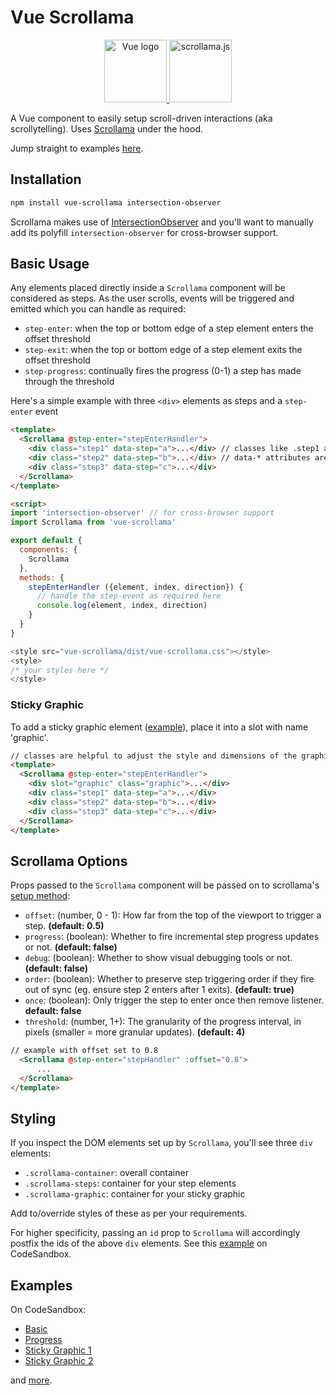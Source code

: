 # Vue Scrollama

<p align="center">
    <a href="https://vuejs.org" target="_blank" rel="noopener noreferrer">
        <img height="100" src="https://vuejs.org/images/logo.png" alt="Vue logo">
    </a>
    <a href="https://github.com/russellgoldenberg/scrollama" target="_blank" rel="noopener noreferrer">
        <img height="100" src="https://russellgoldenberg.github.io/scrollama/logo.png" alt="scrollama.js"/>
    </a>
</p>

A Vue component to easily setup scroll-driven interactions (aka scrollytelling). Uses [Scrollama](https://github.com/russellgoldenberg/scrollama) under the hood.

Jump straight to examples [here](#examples).

## Installation

```sh
npm install vue-scrollama intersection-observer
```
Scrollama makes use of [IntersectionObserver](https://developer.mozilla.org/en-US/docs/Web/API/Intersection_Observer_API) and you'll want to manually add its polyfill `intersection-observer` for cross-browser support.

## Basic Usage

Any elements placed directly inside a `Scrollama` component will be considered as steps. As the user scrolls, events will be triggered and emitted which you can handle as required:

* `step-enter`: when the top or bottom edge of a step element enters the offset threshold
* `step-exit`: when the top or bottom edge of a step element exits the offset threshold
* `step-progress`: continually fires the progress (0-1) a step has made through the threshold

Here's a simple example with three `<div>` elements as steps and a `step-enter` event

```html
<template>
  <Scrollama @step-enter="stepEnterHandler">
    <div class="step1" data-step="a">...</div> // classes like .step1 are helpful to adjust the style and dimensions of a step
    <div class="step2" data-step="b">...</div> // data-* attributes are helpful to store instructions to be used in handlers
    <div class="step3" data-step="c">...</div>
  </Scrollama>
</template>

<script>
import 'intersection-observer' // for cross-browser support
import Scrollama from 'vue-scrollama'

export default {
  components: {
    Scrollama
  },
  methods: {
    stepEnterHandler ({element, index, direction}) {
      // handle the step-event as required here
      console.log(element, index, direction)
    }
  }
}

<style src="vue-scrollama/dist/vue-scrollama.css"></style>
<style>
/* your styles here */
</style>

```

### Sticky Graphic
To add a sticky graphic element ([example](https://vue-scrollama.now.sh/#/stickygraphic1)), place it into a slot with name 'graphic'.

```html
// classes are helpful to adjust the style and dimensions of the graphic
<template>
  <Scrollama @step-enter="stepEnterHandler">
    <div slot="graphic" class="graphic">...</div> 
    <div class="step1" data-step="a">...</div>
    <div class="step2" data-step="b">...</div>
    <div class="step3" data-step="c">...</div>
  </Scrollama>
</template>
```

## Scrollama Options

Props passed to the `Scrollama` component will be passed on to scrollama's [setup method](https://github.com/russellgoldenberg/scrollama#scrollamasetupoptions):

* `offset`: (number, 0 - 1): How far from the top of the viewport to trigger a step. **(default: 0.5)** 
* `progress`: (boolean): Whether to fire incremental step progress updates or not. **(default: false)**
* `debug`: (boolean): Whether to show visual debugging tools or not. **(default: false)**
* `order`: (boolean): Whether to preserve step triggering order if they fire out of sync (eg. ensure step 2 enters after 1 exits). **(default: true)**
* `once`: (boolean): Only trigger the step to enter once then remove listener. **default: false**
* `threshold`: (number, 1+): The granularity of the progress interval, in pixels (smaller = more granular updates). **(default: 4)**

```html
// example with offset set to 0.8
  <Scrollama @step-enter="stepHandler" :offset="0.8">
      ...
  </Scrollama>
</template>
```

## Styling
If you inspect the DOM elements set up by `Scrollama`, you'll see three `div` elements:

* `.scrollama-container`: overall container
* `.scrollama-steps`: container for your step elements
* `.scrollama-graphic`: container for your sticky graphic

Add to/override styles of these as per your requirements. 

For higher specificity, passing an `id` prop to `Scrollama` will accordingly postfix the ids of the above `div` elements. See this [example](https://codesandbox.io/s/jv7kx29mry) on CodeSandbox.

## Examples

On CodeSandbox:

* [Basic](https://codesandbox.io/s/5kn98j4w74)
* [Progress](https://codesandbox.io/s/ryx25zrj5q)
* [Sticky Graphic 1](https://codesandbox.io/s/j3oy2k6lxv)
* [Sticky Graphic 2](https://codesandbox.io/s/jznvyjpr9w)

and [more](https://codesandbox.io/search?query=vue-scrollama%20shenoy&page=1&refinementList%5Bnpm_dependencies.dependency%5D%5B0%5D=vue-scrollama).
